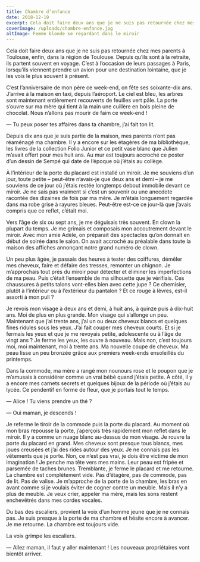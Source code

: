 ```yaml
---
title: Chambre d’enfance
date: 2018-12-19
excerpt: Cela doit faire deux ans que je ne suis pas retournée chez mes parents à Toulouse, enfin, dans la région de Toulouse.
coverImage: /uploads/chambre-enfance.jpg
altImage: Femme blonde se regardant dans le miroir
---
```


Cela doit faire deux ans que je ne suis pas retournée chez mes parents à Toulouse, enfin, dans la région de Toulouse. Depuis qu’ils sont à la retraite, ils partent souvent en voyage. C’est à l’occasion de leurs passages à Paris, lorsqu’ils viennent prendre un avion pour une destination lointaine, que je les vois le plus souvent à présent.

C’est l’anniversaire de mon père ce week-end, on fête ses soixante-dix ans. J’arrive à la maison en taxi, depuis l’aéroport. Le ciel est bleu, les arbres sont maintenant entièrement recouverts de feuilles vert pâle. La porte s’ouvre sur ma mère qui tient à la main une cuillère en bois pleine de chocolat. Nous n’allons pas mourir de faim ce week-end !

— Tu peux poser tes affaires dans ta chambre, j’ai fait ton lit.

Depuis dix ans que je suis partie de la maison, mes parents n’ont pas réaménagé ma chambre. Il y a encore sur les étagères de ma bibliothèque, les livres de la collection Folio Junior et ce petit vase blanc que Julien m’avait offert pour mes huit ans. Au mur est toujours accroché ce poster d’un dessin de Sempé qui date de l’époque où j’étais au collège.

À l’intérieur de la porte du placard est installé un miroir. Je me souviens d’un jour, toute petite – peut-être n’avais-je que deux ans et demi – je me souviens de ce jour où j’étais restée longtemps debout immobile devant ce miroir. Je ne sais pas vraiment si c’est un souvenir ou une anecdote racontée des dizaines de fois par ma mère. Je m’étais longuement regardée dans ma robe grise à rayures bleues. Peut-être est-ce ce jour-là que j’avais compris que ce reflet, c’était moi.

Vers l’âge de six ou sept ans, je me déguisais très souvent. En clown la plupart du temps. Je me grimais et composais mon accoutrement devant le miroir. Avec mon amie Adèle, on préparait des spectacles qu’on donnait en début de soirée dans le salon. On avait accroché au préalable dans toute la maison des affiches annonçant notre grand numéro de clown.

Un peu plus âgée, je passais des heures à tester des coiffures, démêler mes cheveux, faire et défaire des tresses, remonter un chignon. Je m’approchais tout près du miroir pour détecter et éliminer les imperfections de ma peau. Puis c’était l’ensemble de ma silhouette que je vérifiais. Ces chaussures à petits talons vont-elles bien avec cette jupe ? Ce chemisier, plutôt à l’intérieur ou à l’extérieur du pantalon ? Et ce rouge à lèvres, est-il assorti à mon pull ?

Je revois mon visage à deux ans et demi, à huit ans, à quinze puis à dix-huit ans. Moi de plus en plus grande. Mon visage qui s’allonge un peu. Maintenant que j’ai trente ans, j’ai un ou deux cheveux blancs et quelques fines ridules sous les yeux. J’ai fait couper mes cheveux courts. Et si je fermais les yeux et que je me revoyais petite, adolescente ou à l’âge de vingt ans ? Je ferme les yeux, les ouvre à nouveau. Mais non, c’est toujours moi, moi maintenant, moi à trente ans. Ma nouvelle coupe de cheveux. Ma peau lisse un peu bronzée grâce aux premiers week-ends ensoleillés du printemps.

Dans la commode, ma mère a rangé mon nounours rose et le poupon que je m’amusais à considérer comme un vrai bébé quand j’étais petite. À côté, il y a encore mes carnets secrets et quelques bijoux de la période où j’étais au lycée. Ce pendentif en forme de fleur, que je portais tout le temps.

— Alice ! Tu viens prendre un thé ?

— Oui maman, je descends !

Je referme le tiroir de la commode puis la porte du placard. Au moment où mon bras repousse la porte, j’aperçois très rapidement mon reflet dans le miroir. Il y a comme un nuage blanc au-dessus de mon visage. Je rouvre la porte du placard en grand. Mes cheveux sont presque tous blancs, mes joues creusées et j’ai des rides autour des yeux. Je ne connais pas les vêtements que je porte. Non, ce n’est pas vrai, je dois être victime de mon imagination ! Je penche ma tête vers mes mains. Leur peau est fripée et parsemée de taches brunes. Tremblante, je ferme le placard et me retourne. La chambre est complètement vide. Pas d’étagère, pas de commode, pas de lit. Pas de valise. Je m’approche de la porte de la chambre, les bras en avant comme si je voulais éviter de cogner contre un meuble. Mais il n’y a plus de meuble. Je veux crier, appeler ma mère, mais les sons restent enchevêtrés dans mes cordes vocales.

Du bas des escaliers, provient la voix d’un homme jeune que je ne connais pas. Je suis presque à la porte de ma chambre et hésite encore à avancer. Je me retourne. La chambre est toujours vide.

La voix grimpe les escaliers.

— Allez maman, il faut y aller maintenant ! Les nouveaux propriétaires vont bientôt arriver.